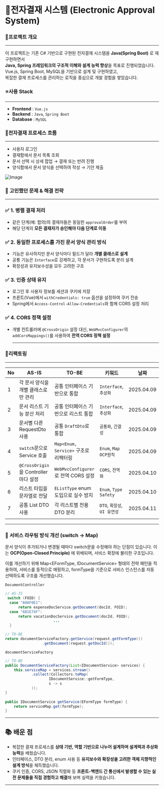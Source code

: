# 📑전자결재 시스템 (Electronic Approval System)
### 🚀프로젝트 개요
---
이 프로젝트는 기존 C# 기반으로 구현된 전자결재 시스템을 **Java(Spring Boot)** 로 재구현하면서  
**Java, Spring 프레임워크의 구조적 이해와 설계 능력 향상**을 목표로 진행되었습니다.  
Vue.js, Spring Boot, MySQL을 기반으로 설계 및 구현하였고,  
복잡한 결재 프로세스를 관리하는 로직을 중심으로 개발 경험을 쌓았습니다.


### ⭐사용 Stack
---
- **Frontend** : `Vue.js`  
- **Backend** : `Java`, `Spring Boot`  
- **Database** : `MySQL`

### 🎯전자결재 프로세스 흐름
---
- 사용자 로그인
- 결재함에서 문서 목록 조회
- 문서 선택 시 상세 팝업 → 결재 또는 반려 진행
- 양식함에서 문서 양식을 선택하여 작성 → 기안 제출


![Image](https://github.com/user-attachments/assets/cb86114d-f88e-44eb-9d81-8b22b7f7f3bb)   


### 🤔 고민했던 문제 & 해결 전략
---
 ### ✅ 1. 병렬 결재 처리  
- 같은 단계(예: 합의)의 결재자들은 동일한 `approvalOrder`를 부여  
- 해당 단계의 **모든 결재자가 승인해야 다음 단계로 이동**  

### ✅ 2. 동일한 프로세스를 가진 문서 양식 관리 방식  
- 기능은 유사하지만 문서 양식마다 필드가 달라 **개별 클래스로 설계**  
- 공통 기능은 `Interface`로 강제하고, 각 문서가 구현하도록 분리 설계  
- 확장성과 유지보수성을 모두 고려한 구조

### ✅ 3. 인증 상태 유지  
- 로그인 후 사용자 정보를 세션과 쿠키에 저장  
- 프론트(Vue)에서 `withCredentials: true` 옵션을 설정하여 쿠키 전송  
- Spring에서 `Access-Control-Allow-Credentials`와 함께 CORS 설정 처리

### ✅ 4. CORS 정책 설정  
- 개별 컨트롤러에 `@CrossOrigin` 설정 대신, `WebMvcConfigurer`의 `addCorsMappings()`를 사용하여 **전역 CORS 정책 설정**

  ---

### 🌱리팩토링
---
| No | AS-IS | TO-BE | 키워드 | 날짜 |
|----|-------|-------|--------|------|
| 1 | 각 문서 양식을 개별 클래스로만 관리 | 공통 인터페이스 기반으로 통합 | `Interface`, `추상화` | 2025.04.09 |
| 2 | 문서 리스트 기능 분산 처리 | 공통 인터페이스 기반으로 리스트 통합 | `Interface`, `추상화` | 2025.04.09 |
| 3 | 문서별 다른 RequestDto 사용 | 공통 `DraftDto`로 통합 | `공통화`, `간결성` | 2025.04.09 |
| 4 | `switch`문으로 Service 호출 | `Map<Enum, Service>` 구조로 리팩터링 | `Enum`, `Map` `OCP원칙`| 2025.04.09 |
| 5 | `@CrossOrigin`을 Controller마다 설정 | `WebMvcConfigurer`로 전역 CORS 설정 | `CORS`, `전역화` | 2025.04.10 |
| 6 | 리스트 타입을 문자열로 전달 | `EListType` enum 도입으로 실수 방지 | `Enum`, `Type Safety` | 2025.04.10 |
| 7 | 공통 List DTO 사용 | 각 리스트별 전용 DTO 분리 | `DTO`, `확장성`, `UI 유연성` | 2025.04.11 |
||||||
---
### 🔧 서비스 라우팅 방식 개선 (switch → Map)

문서 양식이 추가되거나 변경될 때마다 switch문을 수정해야 하는 단점이 있습니다.
이는 **OCP(Open-Closed Principle)** 에 위배되며, 서비스 확장에 불리한 구조입니다.

이를 개선하기 위해 Map<EFormType, IDocumentService> 형태의 전략 패턴을 적용하여,
서비스를 동적으로 매핑하고, formType을 기준으로 서비스 인스턴스를 자동 선택하도록 구조를 개선했습니다.

`DocumentController`
```java
// AS-IS
 switch (FOID) {
  case "A0AF0E1":
      return expenseDocService.getDocument(docId, FOID);
  case "6B1E74F":
      return vacationDocService.getDocument(docId, FOID);
                      ...
  }

// TO-BE
return documentServiceFactory.getService(request.getFormType())
                 .getDocument(request.getDocId());
```

`documentServiceFactory`
```java
// TO-BE
public DocumentServiceFactory(List<IDocumentService> services) {
    this.serviceMap = services.stream()
            .collect(Collectors.toMap(
                    IDocumentService::getFormType,
                    s -> s
            ));
}
 
public IDocumentService getService(EFormType formType) {
    return serviceMap.get(formType);
}
```


---
## 📚 배운 점

- 복잡한 결재 프로세스를 **상태 기반, 역할 기반으로 나누어 설계하며 설계력과 추상화 능력**을 배웠습니다.
- 인터페이스, DTO 분리, enum 사용 등 **유지보수와 확장성을 고려한 객체 지향적인 설계 방식**을 체득했습니다.
- 쿠키 인증, CORS, JSON 직렬화 등 **프론트-백엔드 간 통신에서 발생할 수 있는 실전 문제들을 직접 경험하고 해결**해 보며 실력을 키웠습니다.

---




